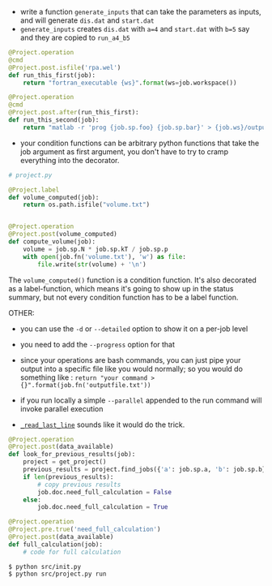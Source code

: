 - write a function `generate_inputs` that can take the parameters as inputs, and will generate `dis.dat` and `start.dat`
- `generate_inputs` creates `dis.dat` with `a=4` and `start.dat` with `b=5` say and they are copied to `run_a4_b5`


```python
@Project.operation
@cmd
@Project.post.isfile('rpa.wel')
def run_this_first(job):
    return "fortran_executable {ws}".format(ws=job.workspace())

@Project.operation
@cmd
@Project.post.after(run_this_first):
def run_this_second(job):
    return "matlab -r 'prog {job.sp.foo} {job.sp.bar}' > {job.ws}/output.txt"
```

- your condition functions can be arbitrary python functions that take the job argument as first argument, you don't have to try to cramp everything into the decorator.

```python
# project.py

@Project.label
def volume_computed(job):
    return os.path.isfile("volume.txt")


@Project.operation
@Project.post(volume_computed)
def compute_volume(job):
    volume = job.sp.N * job.sp.kT / job.sp.p
    with open(job.fn('volume.txt'), 'w') as file:
        file.write(str(volume) + '\n')
```

The `volume_computed()` function is a condition function. It's also decorated as a label-function, which means it's going to show up in the status summary, but not every condition function has to be a label function.

OTHER:
- you can use the `-d` or `--detailed` option to show it on a per-job level
- you need to add the `--progress` option for that
- since your operations are bash commands, you can just pipe your output into a specific file like you would normally; so you would do something like : `return "your command > {}".format(job.fn('outputfile.txt'))`
- if you run locally a simple `--parallel` appended to the run command will invoke parallel execution

- [`_read_last_line`](https://stackoverflow.com/questions/3346430/what-is-the-most-efficient-way-to-get-first-and-last-line-of-a-text-file/18603065#18603065) sounds like it would do the trick.


```python
@Project.operation
@Project.post(data_available)
def look_for_previous_results(job):
    project = get_project()
    previous_results = project.find_jobs({'a': job.sp.a, 'b': job.sp.b})
    if len(previous_results):
        # copy previous results
        job.doc.need_full_calculation = False
    else:
        job.doc.need_full_calculation = True

@Project.operation
@Project.pre.true('need_full_calculation')
@Project.post(data_available)
def full_calculation(job):
    # code for full calculation
```

```console
$ python src/init.py
$ python src/project.py run
```
